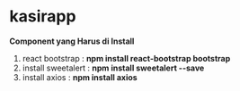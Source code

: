 # kasirapp
<b> Component yang Harus di Install </b>
1. react bootstrap : <b> npm install react-bootstrap bootstrap </b>
2. install sweetalert :  <b>npm install sweetalert --save</b>
3. install axios : <b> npm install axios </b>
